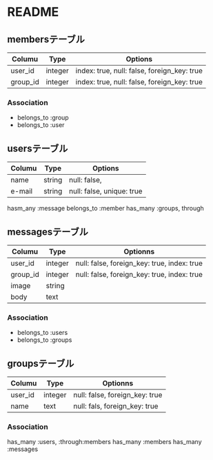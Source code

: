 # README

## membersテーブル

|Columu|Type|Options|
|------|----|-------|
|user_id|integer|index: true, null: false, foreign_key: true|
|group_id|integer|index: true, null: false, foreign_key: true|

### Association
- belongs_to :group
- belongs_to :user


## usersテーブル
|Columu|Type|Options|
|------|----|-------|
|name|string|null: false, |
|e-mail|string|null: false, unique: true|

hasm_any :message
belongs_to :member
has_many :groups, through


## messagesテーブル
|Columu|Type|Optionns|
|------|----|--------|
|user_id|integer|null: false, foreign_key: true, index: true|
|group_id|integer|null: false, foreign_key: true, index: true|
|image|string|
|body|text|



### Association
- belongs_to :users
- belongs_to :groups



## groupsテーブル
|Columu|Type|Optionns|
|------|----|--------|
user_id|integer|null: false, foreign_key: true|
|name|text|null: fals, foreign_key: true|

### Association
has_many :users, :through:members
has_many :members
has_many :messages
